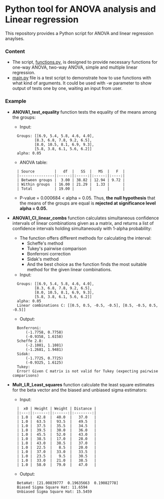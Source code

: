 # Python tool for ANOVA analysis and Linear regression

This repository provides a Python script for ANOVA and linear regression anaylses.

### Content

* The script, [functions.py](functions.py), is designed to provide necessary functions for one-way ANOVA, two-way ANOVA, simple and multiple linear regression. 
* [main.py](functions.py) file is a test script to demonstrate how to use functions with what kind of arguments. It could be used with *-w* parameter to show output of tests one by one, waiting an input from user.

### Example
* **ANOVA1_test_equality** function tests the equality of the means among the groups:
	* Input:
	>	
		Groups: [[6.9, 5.4, 5.8, 4.6, 4.0], 
				[8.3, 6.8, 7.8, 9.2, 6.5], 
				[8.0, 10.5, 8.1, 6.9, 9.3], 
				[5.8, 3.8, 6.1, 5.6, 6.2]]
		alpha: 0.05

	* ANOVA table:
	>
		| Source         |   df  |   SS  |   MS  |   F  |
		|----------------|:-----:|:-----:|:-----:|:----:|
		| Between groups |  3.00 | 38.82 | 12.94 | 9.72 |
		| Within groups  | 16.00 | 21.29 |  1.33 |      |
		| Total          | 19.00 |       |       |      |

	* P-value = 0.000684 < alpha = 0.05. Thus, **the null hypothesis** that the means of the groups are equal is **rejected at significance level alpha = 0.05.**

* **ANOVA1_CI_linear_combs** function calculates simultaneous confidence intervals of linear combinations given as a matrix, and returns a list of confidence intervals holding simultaneously with 1-alpha probability:
	*  The function offers different methods for calculating the interval:
		*  Scheffe's method
		* Tukey's pairwise comparison
		* Bonferroni correction
		* Sidak's method
		* And the best choice as the function finds the most suitable method for the given linear combinations.
	* Input:
	>
		Groups: [[6.9, 5.4, 5.8, 4.6, 4.0], 
				[8.3, 6.8, 7.8, 9.2, 6.5], 
				[8.0, 10.5, 8.1, 6.9, 9.3], 
				[5.8, 3.8, 6.1, 5.6, 6.2]]
		alpha: 0.05
		Linear combinations C: [[0.5, 0.5, -0.5, -0.5], [0.5, -0.5, 0.5, -0.5]]
	* Output:
	>	
		Bonferroni:
			(-1.7758, 0.7758)
			(-0.9358, 1.6158)
		Scheffe 2.8:
			(-2.1081, 1.1081)
			(-1.2681, 1.9481)
		Sidak:
			(-1.7725, 0.7725)
			(-0.9325, 1.6125)
		Tukey:
		Error! Given C matrix is not valid for Tukey (expecting pairwise comparisons)
		
* **Mult_LR_Least_squares** function calculate the least square estimates for the beta vector and the biased and unbiased sigma estimators:
	* Input:
	>	
		|  x0 | Height | Weight | Distance |
		|:---:|:------:|:------:|:--------:|
		| 1.0 |  42.8  |  40.0  |   37.0   |
		| 1.0 |  63.5  |  93.5  |   49.5   |
		| 1.0 |  37.5  |  35.5  |   34.5   |
		| 1.0 |  39.5  |  30.0  |   36.0   |
		| 1.0 |  45.5  |  52.0  |   43.0   |
		| 1.0 |  38.5  |  17.0  |   28.0   |
		| 1.0 |  43.0  |  38.5  |   37.0   |
		| 1.0 |  22.5  |   8.5  |   20.0   |
		| 1.0 |  37.0  |  33.0  |   33.5   |
		| 1.0 |  23.5  |   9.5  |   30.5   |
		| 1.0 |  33.0  |  21.0  |   38.5   |
		| 1.0 |  58.0  |  79.0  |   47.0   |
	* Output:
	> 
		BetaHat: [21.00839777  0.19635663  0.19082778] 
		Biased Sigma Square Hat: 11.6594
		Unbiased Sigma Square Hat: 15.5459
